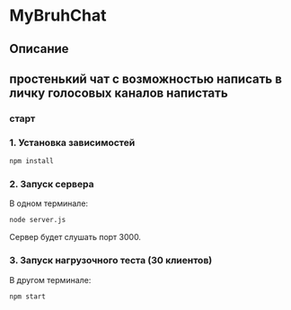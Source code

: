 # MyBruhChat

## Описание

простенький чат с возможностью написать в личку голосовых каналов напистать 
---

### старт

### 1. Установка зависимостей

```sh
npm install
```

### 2. Запуск сервера

В одном терминале:
```sh
node server.js
```

Сервер будет слушать порт 3000.

### 3. Запуск нагрузочного теста (30 клиентов)

В другом терминале:
```sh
npm start
```


